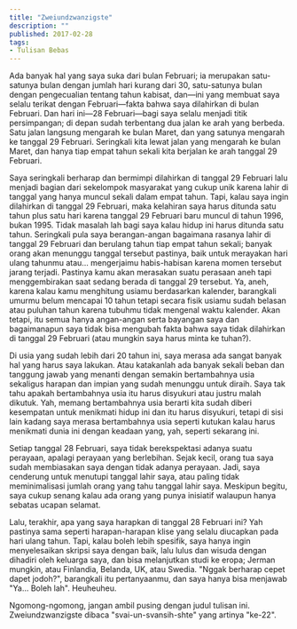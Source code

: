 ```yaml
---
title: "Zweiundzwanzigste"
description: ""
published: 2017-02-28
tags:
- Tulisan Bebas
---
```

Ada banyak hal yang saya suka dari bulan Februari; ia merupakan satu-satunya bulan dengan jumlah hari kurang dari 30, satu-satunya bulan dengan pengecualian tentang tahun kabisat, dan—ini yang membuat saya selalu terikat dengan Februari—fakta bahwa saya dilahirkan di bulan Februari. Dan hari ini—28 Februari—bagi saya selalu menjadi titik persimpangan; di depan sudah terbentang dua jalan ke arah yang berbeda. Satu jalan langsung mengarah ke bulan Maret, dan yang satunya mengarah ke tanggal 29 Februari. Seringkali kita lewat jalan yang mengarah ke bulan Maret, dan hanya tiap empat tahun sekali kita berjalan ke arah tanggal 29 Februari.

Saya seringkali berharap dan bermimpi dilahirkan di tanggal 29 Februari lalu menjadi bagian dari sekelompok masyarakat yang cukup unik karena lahir di tanggal yang hanya muncul sekali dalam empat tahun. Tapi, kalau saya ingin dilahirkan di tanggal 29 Februari, maka kelahiran saya harus ditunda satu tahun plus satu hari karena tanggal 29 Februari baru muncul di tahun 1996, bukan 1995. Tidak masalah lah bagi saya kalau hidup ini harus ditunda satu tahun. Seringkali pula saya berangan-angan bagaimana rasanya lahir di tanggal 29 Februari dan berulang tahun tiap empat tahun sekali; banyak orang akan menunggu tanggal tersebut pastinya, baik untuk merayakan hari ulang tahunmu atau... mengerjaimu habis-habisan karena momen tersebut jarang terjadi. Pastinya kamu akan merasakan suatu perasaan aneh tapi menggembirakan saat sedang berada di tanggal 29 tersebut. Ya, aneh, karena kalau kamu menghitung usiamu berdasarkan kalender, barangkali umurmu belum mencapai 10 tahun tetapi secara fisik usiamu sudah belasan atau puluhan tahun karena tubuhmu tidak mengenal waktu kalender. Akan tetapi, itu semua hanya angan-angan serta bayangan saya dan bagaimanapun saya tidak bisa mengubah fakta bahwa saya tidak dilahirkan di tanggal 29 Februari (atau mungkin saya harus minta ke tuhan?).

Di usia yang sudah lebih dari 20 tahun ini, saya merasa ada sangat banyak hal yang harus saya lakukan. Atau katakanlah ada banyak sekali beban dan tanggung jawab yang menanti dengan semakin bertambahnya usia sekaligus harapan dan impian yang sudah menunggu untuk diraih. Saya tak tahu apakah bertambahnya usia itu harus disyukuri atau justru malah dikutuk. Yah, memang bertambahnya usia berarti kita sudah diberi kesempatan untuk menikmati hidup ini dan itu harus disyukuri, tetapi di sisi lain kadang saya merasa bertambahnya usia seperti kutukan kalau harus menikmati dunia ini dengan keadaan yang, yah, seperti sekarang ini.

Setiap tanggal 28 Februari, saya tidak berekspektasi adanya suatu perayaan, apalagi perayaan yang berlebihan. Sejak kecil, orang tua saya sudah membiasakan saya dengan tidak adanya perayaan. Jadi, saya cenderung untuk menutupi tanggal lahir saya, atau paling tidak meminimalisasi jumlah orang yang tahu tanggal lahir saya. Meskipun begitu, saya cukup senang kalau ada orang yang punya inisiatif walaupun hanya sebatas ucapan selamat.

Lalu, terakhir, apa yang saya harapkan di tanggal 28 Februari ini? Yah pastinya sama seperti harapan-harapan klise yang selalu diucapkan pada hari ulang tahun. Tapi, kalau boleh lebih spesifik, saya hanya ingin menyelesaikan skripsi saya dengan baik, lalu lulus dan wisuda dengan dihadiri oleh keluarga saya, dan bisa melanjutkan studi ke eropa; Jerman mungkin, atau Finlandia, Belanda, UK, atau Swedia. "Nggak berharap cepet dapet jodoh?", barangkali itu pertanyaanmu, dan saya hanya bisa menjawab "Ya... Boleh lah". Heuheuheu.

Ngomong-ngomong, jangan ambil pusing dengan judul tulisan ini. Zweiundzwanzigste dibaca "svai-un-svansih-shte" yang artinya "ke-22".
